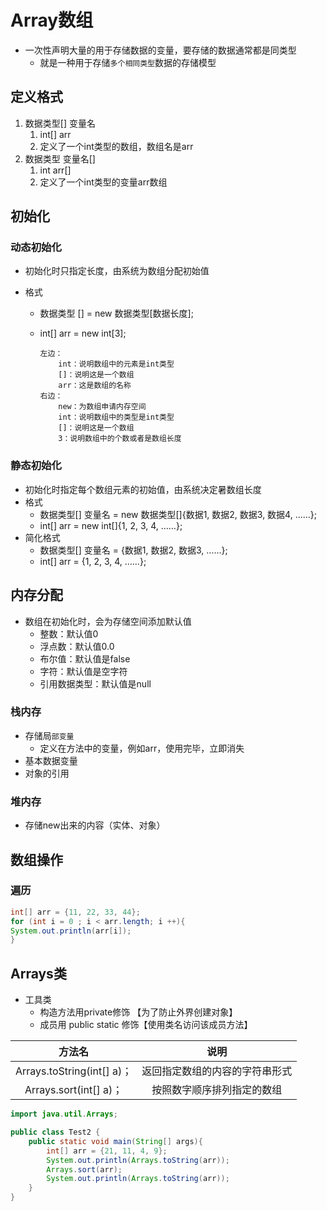 # Array数组

- 一次性声明大量的用于存储数据的变量，要存储的数据通常都是同类型
  - 就是一种用于存储`多个相同类型`数据的存储模型

## 定义格式

1. 数据类型[] 变量名
   1. int[] arr
   2. 定义了一个int类型的数组，数组名是arr
2. 数据类型 变量名[]
   1. int arr[]
   2. 定义了一个int类型的变量arr数组

## 初始化

### 动态初始化

- 初始化时只指定长度，由系统为数组分配初始值

- 格式

  - 数据类型 [] = new 数据类型[数据长度];

  - int[] arr = new int[3];

    ```
    左边：
    	int：说明数组中的元素是int类型
    	[]：说明这是一个数组
    	arr：这是数组的名称
    右边：
    	new：为数组申请内存空间
    	int：说明数组中的类型是int类型
    	[]：说明这是一个数组
    	3：说明数组中的个数或者是数组长度
    ```

### 静态初始化

- 初始化时指定每个数组元素的初始值，由系统决定暑数组长度
- 格式
  - 数据类型[] 变量名 = new 数据类型[]{数据1, 数据2, 数据3, 数据4, ……};
  - int[] arr = new int[]{1, 2, 3, 4, ……};
- 简化格式
  - 数据类型[] 变量名 = {数据1, 数据2, 数据3, ……};
  - int[] arr = {1, 2, 3, 4, ……};

## 内存分配

- 数组在初始化时，会为存储空间添加默认值
  - 整数：默认值0
  - 浮点数：默认值0.0
  - 布尔值：默认值是false
  - 字符：默认值是空字符
  - 引用数据类型：默认值是null

### 栈内存

- 存储局`部变量`
  - 定义在方法中的变量，例如arr，使用完毕，立即消失
- 基本数据变量
- 对象的引用

### 堆内存

- 存储new出来的内容（实体、对象）

## 数组操作

### 遍历

```java
int[] arr = {11, 22, 33, 44};
for (int i = 0 ; i < arr.length; i ++){
System.out.println(arr[i]);
}
```

## Arrays类

- 工具类
  - 构造方法用private修饰 【为了防止外界创建对象】
  - 成员用 public static 修饰【使用类名访问该成员方法】

|           方法名           |              说明              |
| :------------------------: | :----------------------------: |
| Arrays.toString(int[] a)； | 返回指定数组的内容的字符串形式 |
|   Arrays.sort(int[] a)；   |   按照数字顺序排列指定的数组   |

```java
import java.util.Arrays;

public class Test2 {
    public static void main(String[] args){
        int[] arr = {21, 11, 4, 9};
        System.out.println(Arrays.toString(arr));
        Arrays.sort(arr);
        System.out.println(Arrays.toString(arr));
    }
}
```
